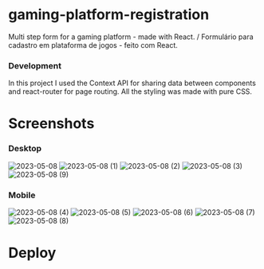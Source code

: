 # gaming-platform-registration
Multi step form for a gaming platform - made with React. / Formulário para cadastro em plataforma de jogos - feito com React.

### Development
In this project I used the Context API for sharing data between components and react-router for page routing. All the styling was made with pure CSS.

# Screenshots 
### Desktop

![2023-05-08](https://user-images.githubusercontent.com/104312621/236832123-e2afad5e-c201-4111-a111-07ccd528561b.png)
![2023-05-08 (1)](https://user-images.githubusercontent.com/104312621/236832387-5607ea55-29aa-4f9b-8c0e-13fadde4f0c4.png)
![2023-05-08 (2)](https://user-images.githubusercontent.com/104312621/236832533-a15c57cb-a695-4296-ae31-ee8723122e7f.png)
![2023-05-08 (3)](https://user-images.githubusercontent.com/104312621/236832786-2aab2434-4234-4b76-91a0-f55ef6d9b658.png)
![2023-05-08 (9)](https://user-images.githubusercontent.com/104312621/236833173-cd62a07d-58df-4bc7-a781-59c9e3feab1e.png)

### Mobile 

![2023-05-08 (4)](https://user-images.githubusercontent.com/104312621/236833373-af00de5a-394f-4b2e-ada1-384ebcfd269b.png)
![2023-05-08 (5)](https://user-images.githubusercontent.com/104312621/236833586-e7ca9dc6-8169-4aee-ae44-913202044645.png)
![2023-05-08 (6)](https://user-images.githubusercontent.com/104312621/236833812-84223e0c-9077-4420-bb6e-8613d26a79c2.png)
![2023-05-08 (7)](https://user-images.githubusercontent.com/104312621/236833973-f59402ec-aa5c-4822-b215-149bd104837b.png)
![2023-05-08 (8)](https://user-images.githubusercontent.com/104312621/236834137-f1c71428-a109-4832-976b-8e53eb78723c.png)


# Deploy

